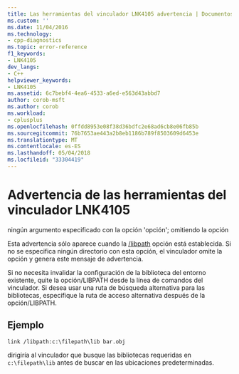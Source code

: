 ```yaml
---
title: Las herramientas del vinculador LNK4105 advertencia | Documentos de Microsoft
ms.custom: ''
ms.date: 11/04/2016
ms.technology:
- cpp-diagnostics
ms.topic: error-reference
f1_keywords:
- LNK4105
dev_langs:
- C++
helpviewer_keywords:
- LNK4105
ms.assetid: 6c7bebf4-4ea6-4533-a6ed-e563d43abbd7
author: corob-msft
ms.author: corob
ms.workload:
- cplusplus
ms.openlocfilehash: 0ffdd8953e08f38d36bdfc2e68ad6cb8e06fb85b
ms.sourcegitcommit: 76b7653ae443a2b8eb1186b789f8503609d6453e
ms.translationtype: MT
ms.contentlocale: es-ES
ms.lasthandoff: 05/04/2018
ms.locfileid: "33304419"
---
```

# <a name="linker-tools-warning-lnk4105"></a>Advertencia de las herramientas del vinculador LNK4105
ningún argumento especificado con la opción 'opción'; omitiendo la opción  
  
 Esta advertencia sólo aparece cuando la [/libpath](../../build/reference/libpath-additional-libpath.md) opción está establecida. Si no se especifica ningún directorio con esta opción, el vinculador omite la opción y genera este mensaje de advertencia.  
  
 Si no necesita invalidar la configuración de la biblioteca del entorno existente, quite la opción/LIBPATH desde la línea de comandos del vinculador. Si desea usar una ruta de búsqueda alternativa para las bibliotecas, especifique la ruta de acceso alternativa después de la opción/LIBPATH.  
  
## <a name="example"></a>Ejemplo  
  
```  
link /libpath:c:\filepath\lib bar.obj  
```  
  
 dirigiría al vinculador que busque las bibliotecas requeridas en `c:\filepath\lib` antes de buscar en las ubicaciones predeterminadas.